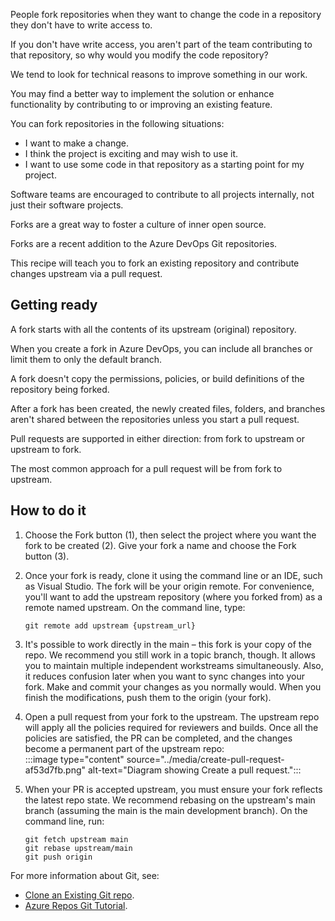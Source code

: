 People fork repositories when they want to change the code in a repository they don't have to write access to.

If you don't have write access, you aren't part of the team contributing to that repository, so why would you modify the code repository?

We tend to look for technical reasons to improve something in our work.

You may find a better way to implement the solution or enhance functionality by contributing to or improving an existing feature.

You can fork repositories in the following situations:

 -  I want to make a change.
 -  I think the project is exciting and may wish to use it.
 -  I want to use some code in that repository as a starting point for my project.

Software teams are encouraged to contribute to all projects internally, not just their software projects.

Forks are a great way to foster a culture of inner open source.

Forks are a recent addition to the Azure DevOps Git repositories.

This recipe will teach you to fork an existing repository and contribute changes upstream via a pull request.

## Getting ready

A fork starts with all the contents of its upstream (original) repository.

When you create a fork in Azure DevOps, you can include all branches or limit them to only the default branch.

A fork doesn't copy the permissions, policies, or build definitions of the repository being forked.

After a fork has been created, the newly created files, folders, and branches aren't shared between the repositories unless you start a pull request.

Pull requests are supported in either direction: from fork to upstream or upstream to fork.

The most common approach for a pull request will be from fork to upstream.

## How to do it

1.  Choose the Fork button (1), then select the project where you want the fork to be created (2). Give your fork a name and choose the Fork button (3).
2.  Once your fork is ready, clone it using the command line or an IDE, such as Visual Studio. The fork will be your origin remote. For convenience, you'll want to add the upstream repository (where you forked from) as a remote named upstream. On the command line, type:
    
    ```CMD
    git remote add upstream {upstream_url}
    ```
3.  It's possible to work directly in the main – this fork is your copy of the repo. We recommend you still work in a topic branch, though. It allows you to maintain multiple independent workstreams simultaneously. Also, it reduces confusion later when you want to sync changes into your fork. Make and commit your changes as you normally would. When you finish the modifications, push them to the origin (your fork).
4.  Open a pull request from your fork to the upstream. The upstream repo will apply all the policies required for reviewers and builds. Once all the policies are satisfied, the PR can be completed, and the changes become a permanent part of the upstream repo:<br>:::image type="content" source="../media/create-pull-request-af53d7fb.png" alt-text="Diagram showing Create a pull request.":::
    
5.  When your PR is accepted upstream, you must ensure your fork reflects the latest repo state. We recommend rebasing on the upstream's main branch (assuming the main is the main development branch). On the command line, run:
    
    ```CMD
    git fetch upstream main
    git rebase upstream/main
    git push origin
    ```

For more information about Git, see:

 -  [Clone an Existing Git repo](/azure/devops/repos/git/clone).
 -  [Azure Repos Git Tutorial](/azure/devops/repos/git/gitworkflow).
